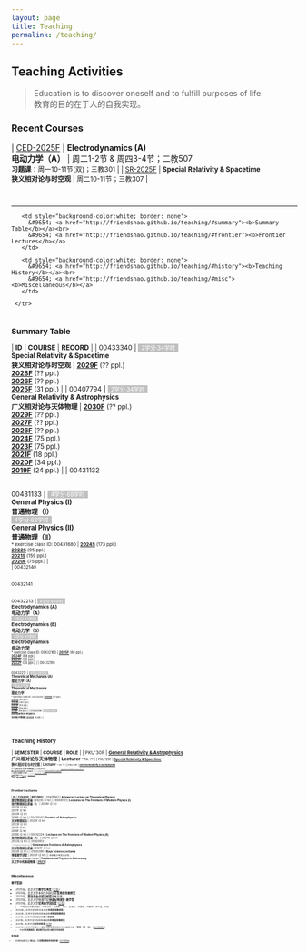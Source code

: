```yaml
---
layout: page
title: Teaching
permalink: /teaching/
---
```


<style>
table {
  font-family: arial, sans-serif;
  border-collapse: collapse;
  width: 100%;
}

td, th {
  border: 1px solid #dddddd;
  text-align: left;
  padding: 8px;
}

tr:nth-child(odd) {
  background-color: #dddddd;
}
</style>

<!---------------------------------------------------------------->

<script type="text/x-mathjax-config">

  MathJax.Hub.Config({
    tex2jax: {
      inlineMath: [ ['$','$'] ],
      processEscapes: true
    }
  });
</script>

<!---------------------------------------------------------------->

<script type="text/javascript"
  src="https://cdn.mathjax.org/mathjax/latest/MathJax.js?config=TeX-AMS-MML_HTMLorMML">
  </script>

<!---------------------------------------------------------------->

## <b>Teaching Activities</b>

> Education is to discover oneself and to fulfill purposes of life. <br>
> 教育的目的在于人的自我实现。

<a name="recent"></a>

### **Recent Courses**

<!-- | [GRA-2026F](gr26) | **General Relativity & Astrophysics**<br>**广义相对论与天体物理** | 周二10-11节，地点待定 |
| [TM-2026S](tm26) | **Theoretical Mechanics**<br>**理论力学** | 周一1-2节(单) & 周三7-8节；地点待定<br><small>**习题课**：周一1-2节(双)；地点待定 |  -->

| [CED-2025F](ced25) | **Electrodynamics (A)**<br>**电动力学（A）** | 周二1-2节 & 周四3-4节；二教507<br><small>**习题课**：周一10-11节(双)；三教301 | 
| [SR-2025F](sr25) | **Special Relativity & Spacetime**<br>**狭义相对论与时空观** | 周二10-11节；三教307 | 

<!-- 
| [TM-2025F](tm25) | **Theoretical Mechanics**<br>**理论力学** | 周二5-6节 & 周四7-8节；理教410<br><small>**习题课**: 周三10-11节(双)；理教201 |
| [GRA-2027F](gr27) | **General Relativity & Astrophysics**<br>**广义相对论与天体物理** | 周二10-11节，地点待定 |
-->

<br>

---

<p></p>

<table style="border-collapse: collapse; border: none;">
     <tr>

       <td style="background-color:white; border: none">
         &#9654; <a href="http://friendshao.github.io/teaching/#summary"><b>Summary Table</b></a><br>
         &#9654; <a href="http://friendshao.github.io/teaching/#frontier"><b>Frontier Lectures</b></a>
       </td>
 
       <td style="background-color:white; border: none">            
         &#9654; <a href="http://friendshao.github.io/teaching/#history"><b>Teaching History</b></a><br>
         &#9654; <a href="http://friendshao.github.io/teaching/#misc"><b>Miscellaneous</b></a>
       </td>

     </tr>
</table>

<p></p>

<a name="summary"></a>

### **Summary Table**

| **ID** | **COURSE** | **RECORD** |
| 00433340 | <span style="background-color:#C0C0C0"><small><font color="white">&nbsp; 2学分·34学时 &nbsp;</font></small></span><br>**Special Relativity & Spacetime**<br>**狭义相对论与时空观** | [**2029F**](sr29) (?? ppl.)<br>[**2028F**](sr28) (?? ppl.)<br>[**2026F**](sr26) (?? ppl.)<br>[**2025F**](sr25) (31 ppl.) | 
| 00407794 | <span style="background-color:#C0C0C0"><small><font color="white">&nbsp; 2学分·34学时 &nbsp;</font></small></span><br>**General Relativity & Astrophysics**<br>**广义相对论与天体物理** | [**2030F**](gr30) (?? ppl.)<br>[**2029F**](gr29) (?? ppl.)<br>[**2027F**](gr27) (?? ppl.)<br>[**2026F**](gr26) (?? ppl.)<br>[**2024F**](gr24) (75 ppl.)<br>[**2023F**](gr23) (75 ppl.)<br>[**2021F**](gr21) (18 ppl.)<br>[**2020F**](gr20) (34 ppl.)<br>[**2019F**](gr19) (24 ppl.) | 
| 00431132<br><br><br>00431133 | <span style="background-color:#C0C0C0"><small><font color="white">&nbsp; 4学分·68学时 &nbsp;</font></small></span><br>**General Physics (I)**<br>**普通物理（I）**<br><span style="background-color:#C0C0C0"><small><font color="white">&nbsp; 4学分·68学时 &nbsp;</font></small></span><br>**General Physics (II)**<br>**普通物理（II）**<br><small><small> * exercise class ID: 00431680 | [**2024S**](phy24) (173 ppl.)<br>[**2022S**](phy22) (95 ppl.)<br>[**2021S**](phy21) (159 ppl.)<br>[**2020F**](phy20) (75 ppl.) |  
| 00432140<br><br><br>00432141<br><br><br>00432213 | <span style="background-color:#C0C0C0"><small><font color="white">&nbsp; 4学分·68学时 &nbsp;</font></small></span><br>**Electrodynamics (A)**<br>**电动力学（A）**<br><span style="background-color:#C0C0C0"><small><font color="white">&nbsp; 3学分·51学时 &nbsp;</font></small></span><br>**Electrodynamics (B)**<br>**电动力学（B）**<br><span style="background-color:#C0C0C0"><small><font color="white">&nbsp; 3学分·51学时 &nbsp;</font></small></span><br>**Electrodynamics**<br>**电动力学**<br><small><small> * exercise class ID: 00432160 | [**2025F**](ced25) (86 ppl.)<br>[**2024F**](ced24) (88 ppl.)<br>[**2023F**](ced23) (92 ppl.)<br>[**2022F**](ced22) (30 ppl.) | 
| 00432198<br><br><br>00432211 | <span style="background-color:#C0C0C0"><small><font color="white">&nbsp; 4学分·68学时 &nbsp;</font></small></span><br>**Theoretical Mechanics (A)**<br>**理论力学（A）**<br><span style="background-color:#C0C0C0"><small><font color="white">&nbsp; 3学分·51学时 &nbsp;</font></small></span><br>**Theoretical Mechanics**<br>**理论力学**<br><small><small> * exercise class ID: 00432205 | [**2026S**](tm26) (?? ppl.)<br>[**2025S**](tm25a) (68 ppl.)<br>[**2024S**](tm24) (100 ppl.)<br>[**2022F**](thmech22) (101 ppl.)<br>[**2021F**](thmech21) (105 ppl.)<br>[**2019F**](thmech19) (96 ppl.) | 
| 00432296 | <span style="background-color:#C0C0C0"><small><font color="white">&nbsp; 2学分·34学时 &nbsp;</font></small></span><br>**Astroparticle Physics**<br>**天体粒子物理** | [**2022S**](astroparticle22) (8 ppl.) | 

<!-- | **累计** | **独立<small><font color="gray">（协同）</font></small>授课18<small><font color="gray">（1）</font></small>门次** |  **1348人次** | -->

<!-- 
| 00415692 | <span style="background-color:#C0C0C0"><small><font color="white">&nbsp; 4学分·68学时 &nbsp;</font></small></span><br>**General Relativity**<br>**广义相对论** | [**202X**](TBA) (?? ppl.)  | 
| 00432001 | <span style="background-color:#C0C0C0"><small><font color="white">&nbsp; 4学分·68学时 &nbsp;</font></small></span><br>**Fundamentals of Theoretical Physics (I)**<br>**理论物理基础（I）**<br><small><small> * exercise class ID: 00432011 | [**202X**](tp25) (?? ppl.) |  
-->

<br>
<p></p>

<a name="history"></a>

### **Teaching History**

<!-- | PKU'27F | [**General Relativity & Astrophysics**](gr27)<br>**广义相对论与天体物理** | **Lecturer** <small><small> * TA: ?? |
| PKU'26F | [**General Relativity & Astrophysics**](gr26)<br>**广义相对论与天体物理** | **Lecturer** <small><small> * TA: ?? |
| PKU'26S | [**Special Relativity & Spacetime**](sr26)<br>**狭义相对论与时空观** | **Lecturer** <small><small> * TA: ?? | -->

| **SEMESTER** | **COURSE** | **ROLE** | 
| PKU'30F | [**General Relativity & Astrophysics**](gr30)<br>**广义相对论与天体物理** | **Lecturer** <small><small> * TA: ?? |
| PKU'29F | [**Special Relativity & Spacetime**](sr29)<br>**狭义相对论与时空观** | **Lecturer** <small><small> * TA: ?? |
| PKU'29F | [**General Relativity & Astrophysics**](gr29)<br>**广义相对论与天体物理** | **Lecturer** <small><small> * TA: ?? |
| PKU'28F | [**Special Relativity & Spacetime**](sr28)<br>**狭义相对论与时空观** | **Lecturer** <small><small> * TA: ?? |
| PKU'27F | [**General Relativity & Astrophysics**](gr27)<br>**广义相对论与天体物理** | **Lecturer** <small><small> * TA: ?? |
| PKU'26F | [**General Relativity & Astrophysics**](gr26)<br>**广义相对论与天体物理** | **Lecturer** <small><small> * TA: ?? |
| PKU'26F | [**Special Relativity & Spacetime**](sr26)<br>**狭义相对论与时空观** | **Lecturer** <small><small> * TA: ?? |
| PKU'26S | [**Theoretical Mechanics**](tm26)<br>**理论力学** | **Lecturer** <small><small> * TAs: Zexin Hu & Ze Zhang |
| PKU'25F | [**Special Relativity & Spacetime**](sr25)<br>**狭义相对论与时空观** | **Lecturer** <small><small> * TA: Ze Zhang |
| PKU'25F | [**Electrodynamics (A)**](ced25)<br>**电动力学（A）** | **Lecturer** <small><small> * TAs: Shunshun Cao & Yacheng Kang |
| PKU'25S | [**Theoretical Mechanics (A)**](tm25a)<br>**理论力学（A）** | **Lecturer** <small><small> * TAs: Ziming Wang & Peixiang Ji |
| PKU'24F | [**Electrodynamics (A)**](ced24)<br>**电动力学（A）** | **Lecturer** <small><small> * TAs: Yiming Dong & Huapeng Gu |
| PKU'24F | [**General Relativity & Astrophysics**](gr24)<br>**广义相对论与天体物理** | **Lecturer** <small><small> * TA: Hanlin Song |
| PKU'24S | [**Theoretical Mechanics (A)**](tm24)<br>**理论力学（A）** | **Lecturer** <small><small> * TAs: Yacheng Kang & Fangcheng Wang |
| PKU'24S | [**General Physics (I)**](phy24)<br>**普通物理（I）** | **Lecturer** <small><small> * TAs: Peixiang Ji & Zexin Hu & Jierui Hu |
| AYEP'23 | [**Fundamental Physics in Astronomy**](https://pkutalent.learnworlds.com/course/astronomy)<br>**天文学中的基础物理** | **Lecturer** <small><small> * Asian Youth Exchange Program |
| PKU'23F | [**Electrodynamics (A)**](ced23)<br>**电动力学（A）** | **Lecturer** <small><small> * TAs: Zexin Hu & Hanlin Song |
| PKU'23F | [**General Relativity & Astrophysics**](gr23)<br>**广义相对论与天体物理** | **Lecturer** <small><small> * TA: Peixiang Ji |
| PKU'22F | [**Electrodynamics (B)**](ced22)<br>**电动力学（B）** | **Lecturer** <small><small> * TA: Yong Gao |
| PKU'22F | [**Theoretical Mechanics (A)**](thmech22)<br>**理论力学（A）** | **Lecturer** <small><small> * TAs: Muxin Liu & Hanlin Song |
| PKU'22S | [**General Physics (I)**](phy22)<br>**普通物理（I）** | **Lecturer** <small><small> * TAs: Ping He & Zipu Fan |
| PKU'22S | [**Astroparticle Physics**](astroparticle22)<br>**天体粒子物理** | **co-Lecturer** <small><small><br><i>with</i> Profs. B.-Q. Ma, R.-X. Xu, B. Chen, Z. Li, J. Liu |
| PKU'21F | [**Theoretical Mechanics (A)**](thmech21)<br>**理论力学（A）** | **Lecturer** <small><small> * TAs: Hongbo Li & Hulin Li |
| PKU'21F | [**General Relativity & Astrophysics**](gr21)<br>**广义相对论与天体物理** | **Lecturer** <small><small> * TA: Zihang Wang |
| PKU'21S | [**General Physics (I)**](phy21)<br>**普通物理（I）** | **Lecturer** <small><small> * TAs: Yong Gao & Zhongfu Zhang |
| PKU'20F | [**General Physics (II)**](phy20)<br>**普通物理（II）** | **Lecturer** <small><small> * TAs: Chang Liu & Lei Geng |
| PKU'20F | [**General Relativity & Astrophysics**](gr20)<br>**广义相对论与天体物理** | **Lecturer** <small><small> * TA: Tai Zhou |
| PKU'19F | [**Theoretical Mechanics (A)**](thmech19)<br>**理论力学（A）** | **Lecturer** <small><small> * TAs: Chang Liu & Yong Gao |
| PKU'19F | [**General Relativity & Astrophysics**](gr19)<br>**广义相对论与天体物理** | **Lecturer** <small><small> * TA: Xionghui Cao |
| PKU'13F | [**Quantum Statistical Physics**](qsp2013)<br>**量子统计物理** | **TA** <small><small> * Lectured by Prof. Ryuichi Shindou |
| PKU'10F | **What is Science?**<br>**科学是什么** | **TA** <small><small> * Lectured by Profs. Yi Rao & Guosheng Wu |
| PKU'10S | **Probability Theory and Statistics**<br>**概率统计** | **TA** <small><small> * Lectured by Prof. Zhenxi Dong |
| PKU'09F | **Linear Algebra**<br>**线性代数** | **TA** <small><small> * Lectured by Prof. Maoying Tian <br> ** <b> Excellent Teaching Assistant</b> Award |

<br>
<p></p>

<a name="frontier"></a>

### **Frontier Lectures**

| **ID** | **COURSE** | **RECORD** |
| 00415662 | **Advanced Lecture on Theoretical Physics**<br>**理论物理前沿讲座** | 2023S (2 hr) | 
| 00430151 | **Lectures on The Frontiers of Modern Physics (Ⅰ)**<br>**现代物理前沿讲座（I）** | 2024F (2 hr)<br>2023F (2 hr)<br>2021F (2 hr)<br>2020F (2 hr)<br>2018F (2 hr) | 
| 00431547 | **Frontier of Astrophysics**<br>**天体物理前沿** | 2024F (2 hr)<br>2023F (2 hr)<br>2021F (1 hr)<br>2019F (2 hr)<br>2019S (2 hr) | 
| 00432224 | **Lectures on The Frontiers of Modern Physics (ⅠI)**<br>**现代物理前沿讲座（II）** | 2024S (2 hr)<br>2023S (2 hr) | 
| 00920012<br><font color="gray"><small><small> * Tsinghua University</small></small></font> | **Seminars on Frontiers of Astrophysics**<br>**天体物理前沿讲座** | 2021F (2 hr)<br>2020F (2 hr) |
| 01035390 | **Boya Science Lectures**<br>**博雅理学讲堂** | 2022F (2 hr) | 
| <small>亚洲青少年交流计划<br><small>Asian Youth Exchange Program</small></small> | **Fundamental Physics in Astronomy**<br>**天文学中的基础物理** | [**2023**](https://pkutalent.learnworlds.com/course/astronomy) |

<br>
<p></p>

<a name="misc"></a>

### **Miscellaneous**

#### 教学奖励

- 2025年，北京大学**教学优秀奖** [[公告](https://portal.pku.edu.cn/portal2017/#/schoolNoticeDetail/450643)]
- 2023年，北京大学本科生科研训练**优秀指导教师奖**
- 2023年，**䇹政基金卓越贡献奖**优秀导师
- 2023年，北京大学物理学院**钟盛标物理奖-教学奖**
- 2023年，北京大学**优秀教学团队奖** [[公告](https://portal.pku.edu.cn/portal2017/#/schoolNoticeDetail/424853)]
  - <small>**电动力学教学团队：**朱守华、刘克新、刘川、彭良友、宋慧超、刘雄军、邵立晶、刘佳
- 2023年，北京大学本科毕业论文**优秀指导教师奖**
- 2022年，北京大学本科生科研训练**优秀指导教师奖**
- 2021年，北京大学物理学院**育人奉献奖**
- 2021年，北京大学本科生科研训练**优秀指导教师奖**
- 2021年，北京大学**教学优秀奖** [[公告](https://portal.pku.edu.cn/portal2017/#/schoolNoticeDetail/393840)]
- 2020年，北京大学第二十届青年教师教学基本功比赛理工类**一等奖（第一名）** [[北大新闻网](https://news.pku.edu.cn/xwzh/0f1e21b1407d4b8c8e96903a5adcddd4.htm)]
  - <small>并获得**优秀教案奖**、**最佳教学演示奖**和**最受学生欢迎奖**

####  相关报道

- 青年教师谈教学之“**邵立晶：打造攀登物理世界的阶梯**” [[北大教务部](https://mp.weixin.qq.com/s/c2FjHwyffPuv93Eu6cMNEw)]

